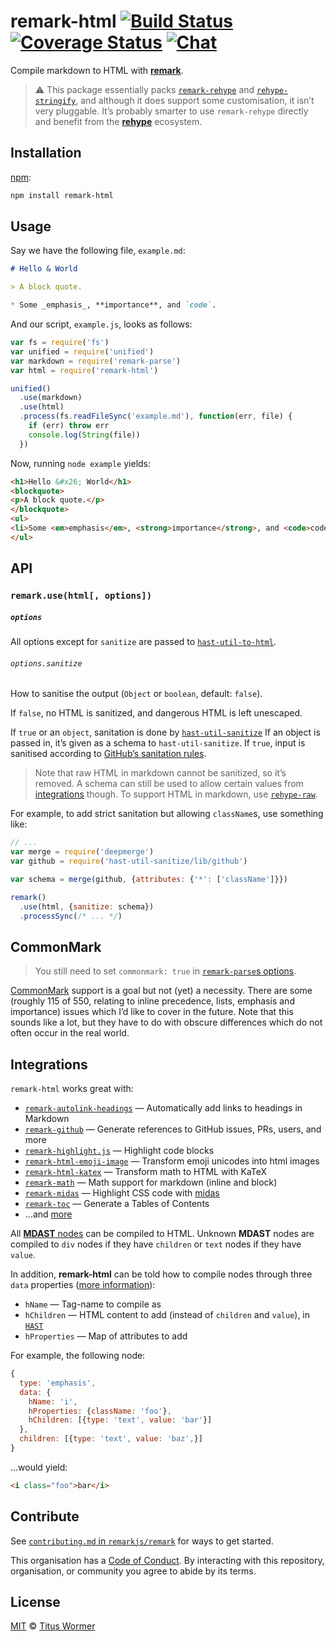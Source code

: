 # remark-html [![Build Status][build-badge]][build-status] [![Coverage Status][coverage-badge]][coverage-status] [![Chat][chat-badge]][chat]

Compile markdown to HTML with [**remark**][remark].

> :warning: This package essentially packs [`remark-rehype`][remark2rehype] and
> [`rehype-stringify`][rehype-stringify], and although it does support some
> customisation, it isn’t very pluggable.  It’s probably smarter to use
> `remark-rehype` directly and benefit from the [**rehype**][rehype]
> ecosystem.

## Installation

[npm][]:

```bash
npm install remark-html
```

## Usage

Say we have the following file, `example.md`:

```markdown
# Hello & World

> A block quote.

* Some _emphasis_, **importance**, and `code`.
```

And our script, `example.js`, looks as follows:

```javascript
var fs = require('fs')
var unified = require('unified')
var markdown = require('remark-parse')
var html = require('remark-html')

unified()
  .use(markdown)
  .use(html)
  .process(fs.readFileSync('example.md'), function(err, file) {
    if (err) throw err
    console.log(String(file))
  })
```

Now, running `node example` yields:

```html
<h1>Hello &#x26; World</h1>
<blockquote>
<p>A block quote.</p>
</blockquote>
<ul>
<li>Some <em>emphasis</em>, <strong>importance</strong>, and <code>code</code>.</li>
</ul>
```

## API

### `remark.use(html[, options])`

##### `options`

All options except for `sanitize` are passed to
[`hast-util-to-html`][to-html].

###### `options.sanitize`

How to sanitise the output (`Object` or `boolean`, default: `false`).

If `false`, no HTML is sanitized, and dangerous HTML is left unescaped.

If `true` or an `object`, sanitation is done by [`hast-util-sanitize`][sanitize]
If an object is passed in, it’s given as a schema to `hast-util-sanitize`.
If `true`, input is sanitised according to [GitHub’s sanitation rules][github].

> Note that raw HTML in markdown cannot be sanitized, so it’s removed.
> A schema can still be used to allow certain values from [integrations][]
> though.
> To support HTML in markdown, use [`rehype-raw`][raw].

For example, to add strict sanitation but allowing `className`s, use
something like:

```js
// ...
var merge = require('deepmerge')
var github = require('hast-util-sanitize/lib/github')

var schema = merge(github, {attributes: {'*': ['className']}})

remark()
  .use(html, {sanitize: schema})
  .processSync(/* ... */)
```

## CommonMark

> You still need to set `commonmark: true` in
> [`remark-parse`s options][remark-options].

[CommonMark][] support is a goal but not (yet) a necessity.  There are
some (roughly 115 of 550, relating to inline precedence, lists, emphasis
and importance) issues which I’d like to cover in the future.  Note that
this sounds like a lot, but they have to do with obscure differences
which do not often occur in the real world.

## Integrations

`remark-html` works great with:

*   [`remark-autolink-headings`](https://github.com/ben-eb/remark-autolink-headings)
    — Automatically add links to headings in Markdown
*   [`remark-github`](https://github.com/remarkjs/remark-github)
    — Generate references to GitHub issues, PRs, users, and more
*   [`remark-highlight.js`](https://github.com/ben-eb/remark-highlight.js)
    — Highlight code blocks
*   [`remark-html-emoji-image`](https://github.com/jackycute/remark-html-emoji-image)
    — Transform emoji unicodes into html images
*   [`remark-html-katex`](https://github.com/rokt33r/remark-math/blob/master/packages/remark-html-katex/readme.md)
    — Transform math to HTML with KaTeX
*   [`remark-math`](https://github.com/rokt33r/remark-math)
    — Math support for markdown (inline and block)
*   [`remark-midas`](https://github.com/ben-eb/remark-midas)
    — Highlight CSS code with [midas](https://github.com/ben-eb/midas)
*   [`remark-toc`](https://github.com/remarkjs/remark-toc)
    — Generate a Tables of Contents
*   ...and [more][remark-plugins]

All [**MDAST** nodes][mdast] can be compiled to HTML.  Unknown **MDAST**
nodes are compiled to `div` nodes if they have `children` or `text` nodes
if they have `value`.

In addition, **remark-html** can be told how to compile nodes through
three `data` properties ([more information][to-hast]):

*   `hName` — Tag-name to compile as
*   `hChildren` — HTML content to add (instead of `children` and `value`),
    in [`HAST`][hast]
*   `hProperties` — Map of attributes to add

For example, the following node:

```js
{
  type: 'emphasis',
  data: {
    hName: 'i',
    hProperties: {className: 'foo'},
    hChildren: [{type: 'text', value: 'bar'}]
  },
  children: [{type: 'text', value: 'baz',}]
}
```

...would yield:

```markdown
<i class="foo">bar</i>
```

## Contribute

See [`contributing.md` in `remarkjs/remark`][contributing] for ways to get
started.

This organisation has a [Code of Conduct][coc].  By interacting with this
repository, organisation, or community you agree to abide by its terms.

## License

[MIT][license] © [Titus Wormer][author]

<!-- Definitions -->

[build-badge]: https://img.shields.io/travis/remarkjs/remark-html.svg

[build-status]: https://travis-ci.org/remarkjs/remark-html

[coverage-badge]: https://img.shields.io/codecov/c/github/remarkjs/remark-html.svg

[coverage-status]: https://codecov.io/github/remarkjs/remark-html

[chat-badge]: https://img.shields.io/gitter/room/remarkjs/Lobby.svg

[chat]: https://gitter.im/remarkjs/Lobby

[license]: LICENSE

[author]: http://wooorm.com

[npm]: https://docs.npmjs.com/cli/install

[remark]: https://github.com/remarkjs/remark

[remark-options]: https://github.com/remarkjs/remark/tree/master/packages/remark-parse#options

[commonmark]: http://commonmark.org

[remark-plugins]: https://github.com/remarkjs/remark/blob/master/doc/plugins.md#list-of-plugins

[mdast]: https://github.com/syntax-tree/mdast

[to-html]: https://github.com/syntax-tree/hast-util-to-html

[sanitize]: https://github.com/syntax-tree/hast-util-sanitize

[github]: https://github.com/syntax-tree/hast-util-sanitize#schema

[to-hast]: https://github.com/syntax-tree/mdast-util-to-hast#note

[remark2rehype]: https://github.com/remarkjs/remark-rehype

[rehype-stringify]: https://github.com/rehypejs/rehype/tree/master/packages/rehype-stringify

[rehype]: https://github.com/rehypejs/rehype

[raw]: https://github.com/rehypejs/rehype-raw

[hast]: https://github.com/syntax-tree/hast

[contributing]: https://github.com/remarkjs/remark/blob/master/contributing.md

[coc]: https://github.com/remarkjs/remark/blob/master/code-of-conduct.md

[integrations]: #integrations
